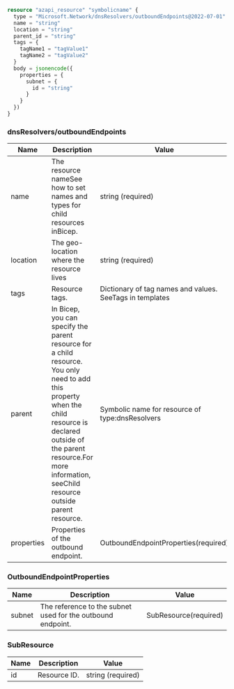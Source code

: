 ```terraform
resource "azapi_resource" "symbolicname" {
  type = "Microsoft.Network/dnsResolvers/outboundEndpoints@2022-07-01"
  name = "string"
  location = "string"
  parent_id = "string"
  tags = {
    tagName1 = "tagValue1"
    tagName2 = "tagValue2"
  }
  body = jsonencode({
    properties = {
      subnet = {
        id = "string"
      }
    }
  })
}

```

### dnsResolvers/outboundEndpoints

| Name | Description | Value |
|-|-|-|
| name | The resource nameSee how to set names and types for child resources inBicep. | string (required) |
| location | The geo-location where the resource lives | string (required) |
| tags | Resource tags. | Dictionary of tag names and values. SeeTags in templates |
| parent | In Bicep, you can specify the parent resource for a child resource. You only need to add this property when the child resource is declared outside of the parent resource.For more information, seeChild resource outside parent resource. | Symbolic name for resource of type:dnsResolvers |
| properties | Properties of the outbound endpoint. | OutboundEndpointProperties(required) |


### OutboundEndpointProperties

| Name | Description | Value |
|-|-|-|
| subnet | The reference to the subnet used for the outbound endpoint. | SubResource(required) |


### SubResource

| Name | Description | Value |
|-|-|-|
| id | Resource ID. | string (required) |


